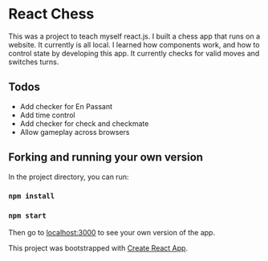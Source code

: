 
# React Chess

This was a project to teach myself react.js. I built a chess app that runs on a website. It currently is all local. I learned how components work, and how to control state by developing this app.
It currently checks for valid moves and switches turns.

## Todos
* Add checker for En Passant
* Add time control
* Add checker for check and checkmate
* Allow gameplay across browsers

## Forking and running your own version

In the project directory, you can run:

### `npm install`
### `npm start`

Then go to [localhost:3000](http://localhost:3000/) to see your own version of the app.

This project was bootstrapped with [Create React App](https://github.com/facebook/create-react-app).
